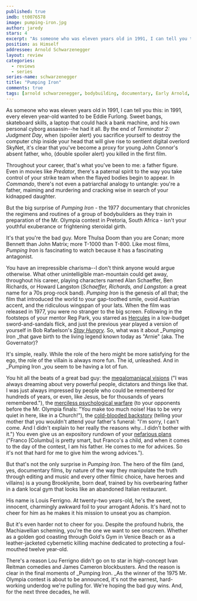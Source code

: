 ```yaml
---
published: true
imdb: tt0076578
image: pumping-iron.jpg
author: jaredy 
stars: 4
excerpt: "As someone who was eleven years old in 1991, I can tell you this: in 1991, every eleven year-old wanted to be Eddie Furlong. Sweet bangs, skateboard skills, a laptop that could hack a bank machine, and his own personal cyborg assassin&mdash;he had it all. By the end of <em>Terminator 2: Judgment Day</em>, when (spoiler alert) you sacrifice yourself to destroy the computer chip inside your head that will give rise to sentient digital overlord SkyNet, it&rsquo;s clear that you&rsquo;ve become a proxy for young John Connor&rsquo;s absent father, who, (double spoiler alert) you killed in the first film."
position: as Himself 
addressee: Arnold Schwarzenegger
layout: review
categories: 
  - reviews
  - series
series-name: schwarzenegger
title: "Pumping Iron"
comments: true
tags: [arnold schwarzenegger, bodybuilding, documentary, Early Arnold, First Film, Letters]
---
```

As someone who was eleven years old in 1991, I can tell you this: in 1991, every eleven year-old wanted to be Eddie Furlong. Sweet bangs, skateboard skills, a laptop that could hack a bank machine, and his own personal cyborg assassin--he had it all. By the end of _Terminator 2: Judgment Day_, when (spoiler alert) you sacrifice yourself to destroy the computer chip inside your head that will give rise to sentient digital overlord SkyNet, it's clear that you've become a proxy for young John Connor's absent father, who, (double spoiler alert) you killed in the first film. 

Throughout your career, that's what you've been to me: a father figure. Even in movies like _Predator_, there's a paternal spirit to the way you take control of your strike team when the flayed bodies begin to appear. In _Commando_, there's not even a patriarchal analogy to untangle: you're a father, maiming and murdering and cracking wise in search of your kidnapped daughter. 

But the big surprise of _Pumping Iron_ - the 1977 documentary that chronicles the regimens and routines of a group of bodybuilders as they train in preparation of the Mr. Olympia contest in Pretoria, South Africa - isn't your youthful exuberance or frightening steroidal girth. 

It's that you're the bad guy. More Thulsa Doom than you are Conan; more Bennett than John Matrix; more T-1000 than T-800. Like most films, _Pumping Iron_ is fascinating to watch because it has a fascinating antagonist. 

You have an irrepressible charisma--I don't think anyone would argue otherwise. What other unintelligible man-mountain could get away, throughout his career, playing characters named Alan Schaeffer, Ben Richards, or Howard Langston (_Schaeffer, Richards, and Langston_: a great name for a 70s prog-rock band). _Pumping Iron_ is the genesis of all that; the film that introduced the world to your gap-toothed smile, ovoid Austrian accent, and the ridiculous wingspan of your lats. When the film was released in 1977, you were no stranger to the big screen. Following in the footsteps of your mentor Reg Park, you starred as [Hercules][1] in a low-budget sword-and-sandals flick, and just the previous year played a version of yourself in Bob Rafaelson's [_Stay Hungry_][2]. So, what was it about _Pumping Iron _that gave birth to the living legend known today as "Arnie" (aka. The Governator)?

   [1]: /content/2012/11/6/hercules-in-new-york.html
   [2]: /content/2012/11/14/stay-hungry.html

It's simple, really. While the role of the hero might be more satisfying for the ego, the role of the villain is always more fun. The id, unleashed. And in _Pumping Iron _you seem to be having a lot of fun. 

You hit all the beats of a great bad guy: the [megalomaniacal visions][3] ("I was always dreaming about very powerful people, dictators and things like that. I was just always impressed by people who could be remembered for hundreds of years, or even, like Jesus, be for thousands of years remembered."), the [merciless psychological warfare][4] (to your opponents before the Mr. Olympia finals: "You make too much noise! Has to be very quiet in here, like in a Church!"), the [cold-blooded backstory][5] (telling your mother that you wouldn't attend your father's funeral: "I'm sorry, I can't come. And I didn't explain to her really the reasons why…I didn't bother with it.")  You even give us an expository rundown of your [nefarious plans][6] ("Franco [Columbu] is pretty smart, but Franco's a child, and when it comes to the day of the contest, I am his father. He comes to me for advices. So it's not that hard for me to give him the wrong advices."). 

   [3]: http://www.youtube.com/watch?v=0K8baGoSoR8
   [4]: http://www.youtube.com/watch?v=PNiJSR07w5w
   [5]: http://www.youtube.com/watch?v=KAIZPbHRuzU&feature=relmfu
   [6]: http://www.youtube.com/watch?v=9nHHky2ufDU

But that's not the only surprise in _Pumping Iron_. The hero of the film (and, yes, documentary films, by nature of the way they manipulate the truth through editing and music and every other filmic choice, have heroes and villains) is a young Brooklynite, born deaf, trained by his overbearing father in a dank local gym that looks like an abandoned Italian restaurant.

His name is Louis Ferrigno. At twenty-two years-old, he's the sweet, innocent, charmingly awkward foil to your arrogant Adonis. It's hard not to cheer for him as he makes it his mission to unseat you as champion. 

But it's even harder not to cheer for you. Despite the profound hubris, the Machiavellian scheming, you're the one we want to see onscreen. Whether as a golden god coasting through Gold's Gym in Venice Beach or as a leather-jacketed cybernetic killing machine dedicated to protecting a foul-mouthed twelve year-old.  

There's a reason Lou Ferrigno didn't go on to star in high-concept Ivan Reitman comedies and James Cameron blockbusters. And the reason is clear in the final moments of _Pumping Iron. _As the winner of the 1975 Mr. Olympia contest is about to be announced, it's not the earnest, hard-working underdog we're pulling for. We're hoping the bad guy wins. And, for the next three decades, he will.  